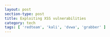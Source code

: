 ```yaml
---
layout: post
section-type: post
title: Exploiting XSS vulnerabilities
category: tech
tags: [ 'redteam', 'kali', 'dvwa', 'grabber' ]
---
```

